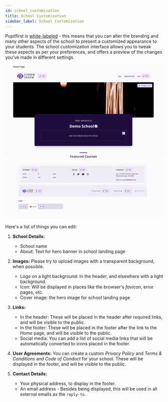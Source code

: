 ```yaml
---
id: school_customization
title: School Customization
sidebar_label: School Customization
---
```


Pupilfirst is [white-labeled](https://en.wikipedia.org/wiki/White-label_product) - this means that you can alter the branding and many other aspects of the school to present a customized appearance to your students. The school customization interface allows you to tweak these aspects as per your preferences, and offers a preview of the changes you've made in different settings.

![School Customization Page - 1](../assets/school_customization/school-customize-1_zc1rzw.png)
![School Customization Page - 2](../assets/school_customization/school-customize-2_nlft1z.png)

Here's a list of things you can edit:

1. **School Details:**

   - School name
   - About: Text for hero banner in school landing page

2. **Images:** Please try to upload images with a transparent background, when possible.

   - Logo on a light background: In the header, and elsewhere with a light background.
   - Icon: Will be displayed in places like the browser's _favicon_, error pages, etc.
   - Cover image: the hero image for school landing page

3. **Links:**

   - In the header: These will be placed in the header after required links, and will be visible to the public.
   - In the footer: These will be placed in the footer after the link to the _Home_ page, and will be visible to the public.
   - Social media: You can add a list of social media links that will be automatically converted to icons placed in the footer.

4. **User Agreements:** You can create a custom _Privacy Policy_ and _Terms & Conditions_ and _Code of Conduct_ for your school. These will be displayed in the footer, and will be visible to the public.

5. **Contact Details:**

   - Your physical address, to display in the footer.
   - An email address - Besides being displayed, this will be used in all external emails as the `reply-to`.
